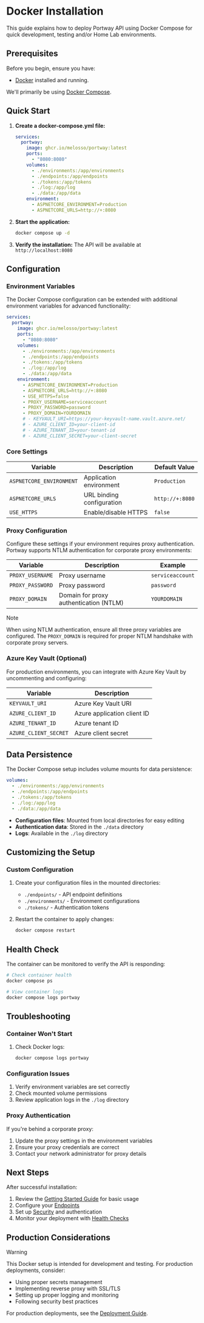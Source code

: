 # Docker Installation

This guide explains how to deploy Portway API using Docker Compose for quick development, testing and/or Home Lab environments.

## Prerequisites

Before you begin, ensure you have:

- [Docker](https://www.docker.com/get-started) installed and running.

We'll primarily be using [Docker Compose](https://docs.docker.com/compose/install/).

## Quick Start

1. **Create a docker-compose.yml file:**
   ```yaml
   services:
     portway:
       image: ghcr.io/melosso/portway:latest
       ports:
         - "8080:8080"
       volumes:
         - ./environments:/app/environments
         - ./endpoints:/app/endpoints
         - ./tokens:/app/tokens
         - ./log:/app/log
         - ./data:/app/data
       environment:
         - ASPNETCORE_ENVIRONMENT=Production
         - ASPNETCORE_URLS=http://+:8080
   ```

2. **Start the application:**
   ```bash
   docker compose up -d
   ```

3. **Verify the installation:**
   The API will be available at `http://localhost:8080`

## Configuration

### Environment Variables

The Docker Compose configuration can be extended with additional environment variables for advanced functionality:

```yaml
services:
  portway:
    image: ghcr.io/melosso/portway:latest
    ports:
      - "8080:8080"
    volumes:
      - ./environments:/app/environments
      - ./endpoints:/app/endpoints
      - ./tokens:/app/tokens
      - ./log:/app/log
      - ./data:/app/data
    environment:
      - ASPNETCORE_ENVIRONMENT=Production
      - ASPNETCORE_URLS=http://+:8080
      - USE_HTTPS=false
      - PROXY_USERNAME=serviceaccount
      - PROXY_PASSWORD=password
      - PROXY_DOMAIN=YOURDOMAIN
      # - KEYVAULT_URI=https://your-keyvault-name.vault.azure.net/
      # - AZURE_CLIENT_ID=your-client-id
      # - AZURE_TENANT_ID=your-tenant-id
      # - AZURE_CLIENT_SECRET=your-client-secret
```

### Core Settings

| Variable | Description | Default Value |
|----------|-------------|---------------|
| `ASPNETCORE_ENVIRONMENT` | Application environment | `Production` |
| `ASPNETCORE_URLS` | URL binding configuration | `http://+:8080` |
| `USE_HTTPS` | Enable/disable HTTPS | `false` |

### Proxy Configuration

Configure these settings if your environment requires proxy authentication. Portway supports NTLM authentication for corporate proxy environments:

| Variable | Description | Example |
|----------|-------------|---------|
| `PROXY_USERNAME` | Proxy username | `serviceaccount` |
| `PROXY_PASSWORD` | Proxy password | `password` |
| `PROXY_DOMAIN` | Domain for proxy authentication (NTLM) | `YOURDOMAIN` |

> [!NOTE]
> When using NTLM authentication, ensure all three proxy variables are configured. The `PROXY_DOMAIN` is required for proper NTLM handshake with corporate proxy servers.

### Azure Key Vault (Optional)

For production environments, you can integrate with Azure Key Vault by uncommenting and configuring:

| Variable | Description |
|----------|-------------|
| `KEYVAULT_URI` | Azure Key Vault URI |
| `AZURE_CLIENT_ID` | Azure application client ID |
| `AZURE_TENANT_ID` | Azure tenant ID |
| `AZURE_CLIENT_SECRET` | Azure client secret |

## Data Persistence

The Docker Compose setup includes volume mounts for data persistence:

```yaml
volumes:
  - ./environments:/app/environments
  - ./endpoints:/app/endpoints
  - ./tokens:/app/tokens
  - ./log:/app/log
  - ./data:/app/data
```

- **Configuration files**: Mounted from local directories for easy editing
- **Authentication data**: Stored in the `./data` directory
- **Logs**: Available in the `./log` directory

## Customizing the Setup

### Custom Configuration

1. Create your configuration files in the mounted directories:
   - `./endpoints/` - API endpoint definitions
   - `./environments/` - Environment configurations
   - `./tokens/` - Authentication tokens

2. Restart the container to apply changes:
   ```bash
   docker compose restart
   ```

## Health Check

The container can be monitored to verify the API is responding:

```bash
# Check container health
docker compose ps

# View container logs
docker compose logs portway
```

## Troubleshooting

### Container Won't Start

1. Check Docker logs:
   ```bash
   docker compose logs portway
   ```

### Configuration Issues

1. Verify environment variables are set correctly
2. Check mounted volume permissions
3. Review application logs in the `./log` directory

### Proxy Authentication

If you're behind a corporate proxy:

1. Update the proxy settings in the environment variables
2. Ensure your proxy credentials are correct
3. Contact your network administrator for proxy details

## Next Steps

After successful installation:

1. Review the [Getting Started Guide](getting-started.md) for basic usage
2. Configure your [Endpoints](endpoints-static.md) 
3. Set up [Security](security.md) and authentication
4. Monitor your deployment with [Health Checks](monitoring.md)

## Production Considerations

> [!WARNING]
> This Docker setup is intended for development and testing. For production deployments, consider:
> - Using proper secrets management
> - Implementing reverse proxy with SSL/TLS
> - Setting up proper logging and monitoring
> - Following security best practices

For production deployments, see the [Deployment Guide](deployment.md).
